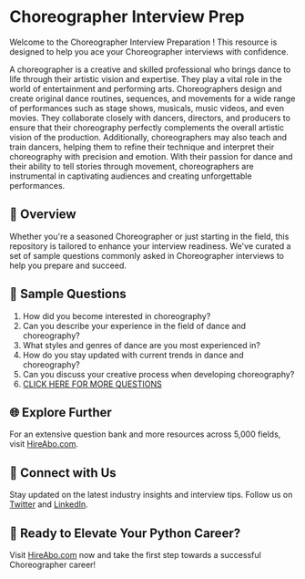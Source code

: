 # Choreographer Interview Prep

Welcome to the Choreographer Interview Preparation ! This resource is designed to help you ace your Choreographer interviews with confidence.

A choreographer is a creative and skilled professional who brings dance to life through their artistic vision and expertise. They play a vital role in the world of entertainment and performing arts. Choreographers design and create original dance routines, sequences, and movements for a wide range of performances such as stage shows, musicals, music videos, and even movies. They collaborate closely with dancers, directors, and producers to ensure that their choreography perfectly complements the overall artistic vision of the production. Additionally, choreographers may also teach and train dancers, helping them to refine their technique and interpret their choreography with precision and emotion. With their passion for dance and their ability to tell stories through movement, choreographers are instrumental in captivating audiences and creating unforgettable performances.

## 🚀 Overview

Whether you're a seasoned Choreographer or just starting in the field, this repository is tailored to enhance your interview readiness. We've curated a set of sample questions commonly asked in Choreographer interviews to help you prepare and succeed.

## 📝 Sample Questions

1. How did you become interested in choreography?
2. Can you describe your experience in the field of dance and choreography?
3. What styles and genres of dance are you most experienced in?
4. How do you stay updated with current trends in dance and choreography?
5. Can you discuss your creative process when developing choreography?
6. [CLICK HERE FOR MORE QUESTIONS](https://hireabo.com/job/16_4_1/Choreographer)

## 🌐 Explore Further

For an extensive question bank and more resources across 5,000 fields, visit [HireAbo.com](https://www.hireabo.com).

## 📱 Connect with Us

Stay updated on the latest industry insights and interview tips. Follow us on [Twitter](https://twitter.com/hireabo) and [LinkedIn](https://www.linkedin.com/in/hire-abo-3609972a8/).

## 🚀 Ready to Elevate Your Python Career?

Visit [HireAbo.com](https://www.hireabo.com) now and take the first step towards a successful Choreographer career!